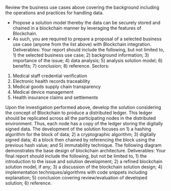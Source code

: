 Review the business use cases above covering the background including the
operations and practices for handling data.
- Propose a solution model thereby the data can be securely stored and chained in a
blockchain manner by leveraging the features of Blockchain.
- As such, you are required to prepare a proposal of a selected business use case
(anyone from the list above) with Blockchain integration.
Deliverables:
Your report should include the following, but not limited to, 1) the selected business
use case; 2) background information; 3) importance of the issue; 4) data analysis; 5)
analysis solution model; 6) benefits; 7) conclusion; 8) reference.
Sectors:
1) Medical staff credential verification
2) Electronic health records traceability
3) Medical goods supply chain transparency
4) Medical device management
5) Health insurance claims and settlements

Upon the investigation performed above, develop the solution considering the concept
of Blockchain to produce a distributed ledger. This ledger should be replicated across
all the participating nodes in the distributed environment. Thus, each node has a copy
of the ledger storing the digitally signed data. The development of the solution focuses 
on 1) a hashing algorithm for the block of data; 2) a cryptographic algorithm; 3)
digitally signed data; 4) a block then chained by referencing the block using the
previous hash value; and 5) immutability technique. The following diagram
demonstrates the base design of blockchain architecture. 
Deliverables:
Your final report should include the following, but not be limited to, 1) the introduction
to the issue and solution development; 2) a refined blockchain solution model, if any;
3) a discussion of the blockchain solution design; 4) implementation
techniques/algorithms with code snippets including explanation; 5) conclusion
covering review/evaluation of developed solution; 6) reference.

